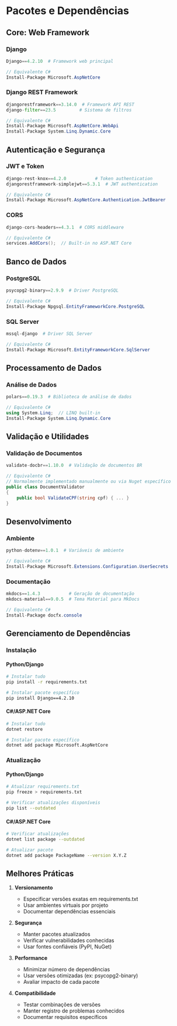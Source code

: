 # Pacotes e Dependências

## Core: Web Framework

### Django
```python
Django==4.2.10  # Framework web principal
```
```csharp
// Equivalente C#
Install-Package Microsoft.AspNetCore
```

### Django REST Framework
```python
djangorestframework==3.14.0  # Framework API REST
django-filter==23.5         # Sistema de filtros
```
```csharp
// Equivalente C#
Install-Package Microsoft.AspNetCore.WebApi
Install-Package System.Linq.Dynamic.Core
```

## Autenticação e Segurança

### JWT e Token
```python
django-rest-knox==4.2.0           # Token authentication
djangorestframework-simplejwt==5.3.1  # JWT authentication
```
```csharp
// Equivalente C#
Install-Package Microsoft.AspNetCore.Authentication.JwtBearer
```

### CORS
```python
django-cors-headers==4.3.1  # CORS middleware
```
```csharp
// Equivalente C#
services.AddCors();  // Built-in no ASP.NET Core
```

## Banco de Dados

### PostgreSQL
```python
psycopg2-binary==2.9.9  # Driver PostgreSQL
```
```csharp
// Equivalente C#
Install-Package Npgsql.EntityFrameworkCore.PostgreSQL
```

### SQL Server
```python
mssql-django  # Driver SQL Server
```
```csharp
// Equivalente C#
Install-Package Microsoft.EntityFrameworkCore.SqlServer
```

## Processamento de Dados

### Análise de Dados
```python
polars==0.19.3  # Biblioteca de análise de dados
```
```csharp
// Equivalente C#
using System.Linq;  // LINQ built-in
Install-Package System.Linq.Dynamic.Core
```

## Validação e Utilidades

### Validação de Documentos
```python
validate-docbr==1.10.0  # Validação de documentos BR
```
```csharp
// Equivalente C#
// Normalmente implementado manualmente ou via Nuget específico
public class DocumentValidator
{
    public bool ValidateCPF(string cpf) { ... }
}
```

## Desenvolvimento

### Ambiente
```python
python-dotenv==1.0.1  # Variáveis de ambiente
```
```csharp
// Equivalente C#
Install-Package Microsoft.Extensions.Configuration.UserSecrets
```

### Documentação
```python
mkdocs==1.4.3           # Geração de documentação
mkdocs-material==9.0.5  # Tema Material para MkDocs
```
```csharp
// Equivalente C#
Install-Package docfx.console
```

## Gerenciamento de Dependências

### Instalação

#### Python/Django
```bash
# Instalar tudo
pip install -r requirements.txt

# Instalar pacote específico
pip install Django==4.2.10
```

#### C#/ASP.NET Core
```bash
# Instalar tudo
dotnet restore

# Instalar pacote específico
dotnet add package Microsoft.AspNetCore
```

### Atualização

#### Python/Django
```bash
# Atualizar requirements.txt
pip freeze > requirements.txt

# Verificar atualizações disponíveis
pip list --outdated
```

#### C#/ASP.NET Core
```bash
# Verificar atualizações
dotnet list package --outdated

# Atualizar pacote
dotnet add package PackageName --version X.Y.Z
```

## Melhores Práticas

1. **Versionamento**
   - Especificar versões exatas em requirements.txt
   - Usar ambientes virtuais por projeto
   - Documentar dependências essenciais

2. **Segurança**
   - Manter pacotes atualizados
   - Verificar vulnerabilidades conhecidas
   - Usar fontes confiáveis (PyPI, NuGet)

3. **Performance**
   - Minimizar número de dependências
   - Usar versões otimizadas (ex: psycopg2-binary)
   - Avaliar impacto de cada pacote

4. **Compatibilidade**
   - Testar combinações de versões
   - Manter registro de problemas conhecidos
   - Documentar requisitos específicos
